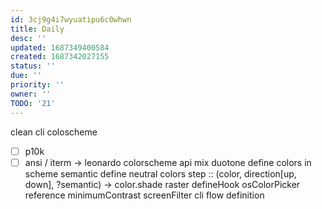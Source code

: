 ```yaml
---
id: 3cj9g4i7wyuatipu6c0whwn
title: Daily
desc: ''
updated: 1687349400584
created: 1687342027155
status: ''
due: ''
priority: ''
owner: ''
TODO: '21'
---
```


clean cli coloscheme
- [ ] p10k
- [ ] ansi / iterm
-> leonardo colorscheme api
mix duotone
  define colors in scheme
    semantic
  define neutral colors
  step :: (color, direction[up, down], ?semantic) -> color.shade
  raster
  defineHook
    osColorPicker reference
  minimumContrast
  screenFilter
cli flow definition